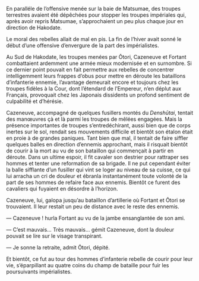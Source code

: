 En paralléle de l’offensive menée sur la baie de Matsumae, des troupes
terrestres avaient été dépêchées pour stopper les troupes impériales qui, après
avoir repris Matsumae, s’approchaient un peu plus chaque jour en direction de
Hakodate.

Le moral des rebelles allait de mal en pis. La fin de l’hiver avait sonné le
début d’une offensive d’envergure de la part des impérialistes.

Au Sud de Hakodate, les troupes menées par Ōtori, Cazeneuve et Fortant
combattaient ardemment une armée mieux modernisée et en surnombre. Si ce
dernier point pouvait en fait permettre aux rebelles de concentrer
intelligemment leurs frappes d’obus pour mettre en déroute les bataillons
d’infanterie ennemie, l’avantage demeurait encore et toujours chez les troupes
fidèles à la Cour, dont l’étendard de l’Empereur, n’en déplut aux Français,
provoquait chez les Japonais dissidents un profond sentiment de culpabilité et
d’hérésie.

Cazeneuve, accompagné de quelques fusillers montés du *Denshūtai*, tentait des
manœuvres çà et là parmi les troupes de mêlées engagées. Mais la présence
importantes de troupes s’entredéchirant, aussi bien que de corps inertes sur le
sol, rendait ses mouvements difficile et bientôt son étalon était en proie à de
grandes paniques. Tant bien que mal, il tentait de faire siffler quelques
balles en direction d’ennemis approchant, mais il risquait bientôt de courir
à la mort au vu de son bataillon qui commençait à partir en déroute. Dans un
ultime espoir, il fit cavaler son destrier pour rattraper ses hommes et
tenter une reformation de sa brigade. Il ne put cependant éviter la balle
sifflante d’un fusiller qui vint se loger au niveau de sa cuisse, ce qui lui
arracha un cri de douleur et ébranla instantanément toute volonté de la part de
ses hommes de refaire face aux ennemis. Bientôt ce furent des cavaliers qui
fuyaient en désordre à l’horizon.

Cazeneuve, lui, galopa jusqu’au bataillon d’artillerie où Fortant et Ōtori se
trouvaient. Il leur restait un peu de distance avec le reste des ennemis.

— Cazeneuve ! hurla Fortant au vu de la jambe ensanglantée de son ami.

— C’est mauvais… Très mauvais… gémit Cazeneuve, dont la douleur pouvait se lire
sur le visage transpirant.

— Je sonne la retraite, admit Ōtori, dépité.

Et bientôt, ce fut au tour des hommes d’infanterie rebelle de courir pour leur
vie, s’éparpillant au quatre coins du champ de bataille pour fuir les
poursuivants impérialistes.
